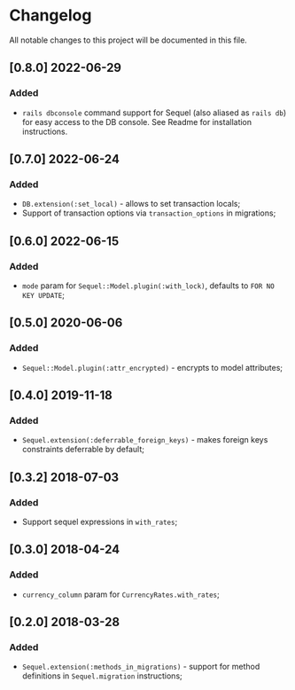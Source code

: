 # Changelog
All notable changes to this project will be documented in this file.

## [0.8.0] 2022-06-29
### Added

- `rails dbconsole` command support for Sequel (also aliased as `rails db`) for easy access to the DB console. See Readme for installation instructions.

## [0.7.0] 2022-06-24
### Added
- `DB.extension(:set_local)` - allows to set transaction locals;
- Support of transaction options via `transaction_options` in migrations;

## [0.6.0] 2022-06-15
### Added
- `mode` param for `Sequel::Model.plugin(:with_lock)`, defaults to `FOR NO KEY UPDATE`;

## [0.5.0] 2020-06-06
### Added
- `Sequel::Model.plugin(:attr_encrypted)` - encrypts to model attributes;

## [0.4.0] 2019-11-18
### Added
- `Sequel.extension(:deferrable_foreign_keys)` - makes foreign keys constraints deferrable by default;

## [0.3.2] 2018-07-03
### Added
- Support sequel expressions in `with_rates`;

## [0.3.0] 2018-04-24
### Added
- `currency_column` param for `CurrencyRates.with_rates`;

## [0.2.0] 2018-03-28
### Added
- `Sequel.extension(:methods_in_migrations)` - support for method definitions in `Sequel.migration` instructions;
